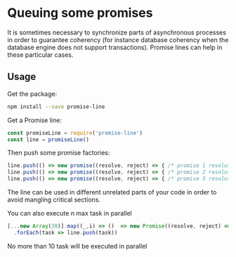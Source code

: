 # Queuing some promises

It is sometimes necessary to synchronize parts of asynchronous processes in order to guarantee coherency (for instance database coherency when the database engine does not support transactions).
Promise lines can help in these particular cases.

## Usage

Get the package:

```bash
npm install --save promise-line
```

Get a Promise line:

```javascript
const promiseLine = require('promise-line')
const line = promiseLine()
```

Then push some promise factories:

```javascript
line.push(() => new promise((resolve, reject) => { /* promise 1 resolution */ }))
line.push(() => new promise((resolve, reject) => { /* promise 2 resolution */ }))
line.push(() => new promise((resolve, reject) => { /* promise 3 resolution */ }))
```

The line can be used in different unrelated parts of your code in order to avoid mangling critical sections.

You can also execute n max task in parallel
```javascript
[...new Array(30)].map((_,i) => ()  => new Promise((resolve, reject) => { /* promise i resolution */ }))
  .forEach(task => line.push(task))
```
No more than 10 task will be executed in parallel
